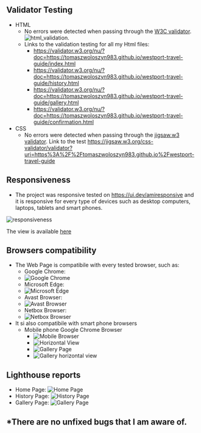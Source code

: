 
## **Validator Testing**
- HTML
    * No errors were detected when passing through the [W3C validator](https://validator.w3.org/nu/).
    ![html_validation](../assets/images/testing/html_validator.jpg).
    * Links to the validation testing for all my Html files:
        * https://validator.w3.org/nu/?doc=https://tomaszwoloszyn983.github.io/westport-travel-guide/index.html
        * https://validator.w3.org/nu/?doc=https://tomaszwoloszyn983.github.io/westport-travel-guide/history.html
        * https://validator.w3.org/nu/?doc=https://tomaszwoloszyn983.github.io/westport-travel-guide/gallery.html
        * https://validator.w3.org/nu/?doc=https://tomaszwoloszyn983.github.io/westport-travel-guide/confirmation.html
- CSS
    * No errors were detected when passing through the [jigsaw.w3 validator](https://jigsaw.w3.org/css-validator). Link to the test
         https://jigsaw.w3.org/css-validator/validator?uri=https%3A%2F%2Ftomaszwoloszyn983.github.io%2Fwestport-travel-guide

## **Responsiveness** 
- The project was responsive tested on https://ui.dev/amiresponsive and it is responsive for every type of devices such as desktop computers, laptops, tablets and smart phones.

 ![responsiveness](../assets/images/readMe/amIResponive_black_background.jpg)

 The view is available [here](https://ui.dev/amiresponsive?url=https://tomaszwoloszyn983.github.io/westport-travel-guide/index.html#contact)

## **Browsers compatibility**
- The Web Page is compatibile with every tested browser, such as:
    * Google Chrome:
     - ![Google Chrome](../assets/images/testing/home_page_desctop_view_large_s.jpg)
    * Microsoft Edge: 
     - ![Microsoft Edge](../assets/images/testing/microsoft_edge_large_view_s.jpg)
    * Avast Browser: 
     - ![Avast Browser](../assets/images/testing/avast_medium_size_view_s.jpg)
    * Netbox Browser: 
     - ![Netbox Browser](../assets/images/testing/netboxbrowser_medium_size_view_s.jpg)
- It si also compatibile with smart phone browsers
    * Mobile phone Google Chrome Browser 
        * ![Mobile Browser](../assets/images/testing/home_page_mobile_view_s.jpg)
        * ![Horizontal View](../assets/images/testing/history_page_mobile_view_s.jpg)
        * ![Gallery Page](../assets/images/testing/gallery_page_mobile_view_vertically_s.jpg)
        * ![Gallery horizontal view](../assets/images/testing/gallery_page_mobile_view_horizontally_s.jpg)

## **Lighthouse reports**
- Home Page: 
        ![Home Page](../assets/images/lighthouse/lighthouse_report_home_page_s.jpg)
- History Page: 
        ![History Page](../assets/images/lighthouse/lighthouse_report_history_page_s.jpg)
- Gallery Page: 
        ![Gallery Page](../assets/images/lighthouse/lighthouse_report_gallery_page_s.jpg)

## *There are no unfixed bugs that I am aware of.

